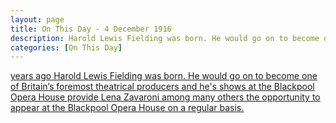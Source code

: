 ```yaml
---
layout: page
title: On This Day - 4 December 1916
description: Harold Lewis Fielding was born. He would go on to become one of Britain’s foremost theatrical producers and he's shows at the Blackpool Opera House provide Lena Zavaroni among many others the opportunity to appear at the Blackpool Opera House on a regular basis.
categories: [On This Day]
---
```


[<span id="age1"></span> years ago Harold Lewis Fielding was born. He would go on to become one of Britain’s foremost theatrical producers and he's shows at the Blackpool Opera House provide Lena Zavaroni among many others the opportunity to appear at the Blackpool Opera House on a regular basis.](/biography/harold-fielding)

<!-- Script for calculating number of years ago -->
<script>
var dob = '19161204';
var year = Number(dob.substr(0, 4));
var month = Number(dob.substr(4, 2)) - 1;
var day = Number(dob.substr(6, 2));
var today = new Date();
var age1 = today.getFullYear() - year;
if (today.getMonth() < month || (today.getMonth() == month && today.getDate() < day)) {
age1--;
}
document.getElementById("age1").innerHTML=age1;
</script>

